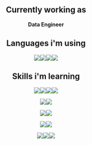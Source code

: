 <div align="center">

## Currently working as

**Data Engineer**

## Languages i'm using

<img src="https://img.shields.io/badge/Python-3776AB?style=flat-squre&logo=python&logoColor=white"/><img src="https://img.shields.io/badge/Scala-DC322F?style=flat-squre&logo=scala&logoColor=white"/><img src="https://img.shields.io/badge/Kotlin-7F52FF?style=flat-squre&logo=kotlin&logoColor=white"/><img src="https://img.shields.io/badge/R-276DC3?style=flat-squre&logo=r&logoColor=white"/>
  
## Skills i'm learning

<img src="https://img.shields.io/badge/Spark-E25A1C?style=flat-squre&logo=apachespark&logoColor=white"/><img src="https://img.shields.io/badge/Kafka-231F20?style=flat-squre&logo=apachekafka&logoColor=white"/><img src="https://img.shields.io/badge/Elastic-005571?style=flat-squre&logo=elastic&logoColor=white"/><img src="https://img.shields.io/badge/Airflow-017CEE?style=flat-squre&logo=apacheairflow&logoColor=white"/>

<img src="https://img.shields.io/badge/TF2.0-FF6F00?style=flat-squre&logo=tensorflow&logoColor=white"/><img src="https://img.shields.io/badge/PyTorch-EE4C2C?style=flat-squre&logo=pytorch&logoColor=white"/>

<img src="https://img.shields.io/badge/Docker-2496ED?style=flat-squre&logo=docker&logoColor=white"/><img src="https://img.shields.io/badge/K8S-326CE5?style=flat-squre&logo=kubernetes&logoColor=white"/>

<img src="https://img.shields.io/badge/AWS-232F3E?style=flat-squre&logo=amazonaws&logoColor=white"/><img src="https://img.shields.io/badge/Terraform-7B42BC?style=flat-squre&logo=terraform&logoColor=white"/>
  
<img src="https://img.shields.io/badge/Spring-6DB33F?style=flat-squre&logo=spring&logoColor=white"/><img src="https://img.shields.io/badge/FastAPI-009688?style=flat-squre&logo=fastapi&logoColor=white"/><img src="https://img.shields.io/badge/Redis-DC382D?style=flat-squre&logo=redis&logoColor=white"/>

</div>
